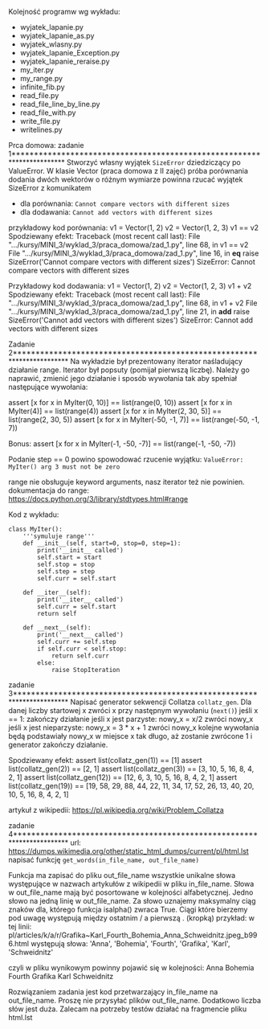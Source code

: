Kolejność programw wg wykładu:

* wyjatek_lapanie.py
* wyjatek_lapanie_as.py
* wyjatek_wlasny.py
* wyjatek_lapanie_Exception.py
* wyjatek_lapanie_reraise.py
* my_iter.py
* my_range.py
* infinite_fib.py
* read_file.py
* read_file_line_by_line.py
* read_file_with.py
* write_file.py
* writelines.py

Prca domowa:
zadanie 1***********************************************************************
Stworzyć własny wyjątek `SizeError` dziedziczący po ValueError.
W klasie Vector (praca domowa z II zajęć) próba porównania dodania dwóch
wektorów o różnym wymiarze powinna rzucać wyjątek SizeError z komunikatem

- dla porównania: `Cannot compare vectors with different sizes`
- dla dodawania: `Cannot add vectors with different sizes`

przykładowy kod porównania:
    v1 = Vector(1, 2)
    v2 = Vector(1, 2, 3)
    v1 == v2
Spodziewany efekt:
Traceback (most recent call last):
  File ".../kursy/MINI_3/wyklad_3/praca_domowa/zad_1.py", line 68, in <module>
    v1 == v2
  File ".../kursy/MINI_3/wyklad_3/praca_domowa/zad_1.py", line 16, in __eq__
    raise SizeError('Cannot compare vectors with different sizes')
SizeError: Cannot compare vectors with different sizes

Przykładowy kod dodawania:
v1 = Vector(1, 2)
v2 = Vector(1, 2, 3)
v1 + v2
Spodziewany efekt:
Traceback (most recent call last):
  File ".../kursy/MINI_3/wyklad_3/praca_domowa/zad_1.py", line 68, in <module>
    v1 + v2
  File ".../kursy/MINI_3/wyklad_3/praca_domowa/zad_1.py", line 21, in __add__
    raise SizeError('Cannot add vectors with different sizes')
SizeError: Cannot add vectors with different sizes


Zadanie 2***********************************************************************
Na wykładzie był prezentowany iterator naśladujący działanie range.
Iterator był popsuty (pomijał pierwszą liczbę).
Należy go naprawić, zmienić jego działanie i sposób wywołania tak aby spełniał
 następujące wywołania:

assert [x for x in MyIter(0, 10)] == list(range(0, 10))
assert [x for x in MyIter(4)] == list(range(4))
assert [x for x in MyIter(2, 30, 5)] == list(range(2, 30, 5))
assert [x for x in MyIter(-50, -1, 7)] == list(range(-50, -1, 7))

Bonus:
assert [x for x in MyIter(-1, -50, -7)] == list(range(-1, -50, -7))

Podanie step == 0 powino spowodować rzucenie wyjątku:
`ValueError: MyIter() arg 3 must not be zero`

range nie obsługuje keyword arguments, nasz iterator też nie powinien.
dokumentacja do range: https://docs.python.org/3/library/stdtypes.html#range

Kod z wykładu:
```
class MyIter():
    '''symuluje range'''
    def __init__(self, start=0, stop=0, step=1):
        print('__init__ called')
        self.start = start
        self.stop = stop
        self.step = step
        self.curr = self.start

    def __iter__(self):
        print('__iter__ called')
        self.curr = self.start
        return self

    def __next__(self):
        print('__next__ called')
        self.curr += self.step
        if self.curr < self.stop:
            return self.curr
        else:
            raise StopIteration
```

zadanie 3***********************************************************************
Napisać generator sekwencji Collatza `collatz_gen`.
Dla danej liczby startowej x
zwróci x
przy następnym wywołaniu (`next()`)
jeśli x == 1:
    zakończy działanie
jeśli x jest parzyste:
    nowy_x = x/2
    zwróci nowy_x
jeśli x jest nieparzyste:
    nowy_x = 3 * x + 1
    zwróci nowy_x
kolejne wywołania będą podstawiały nowy_x w miejsce x tak długo, aż zostanie
zwrócone 1 i generator zakończy działanie.

Spodziewany efekt:
assert list(collatz_gen(1)) == [1]
assert list(collatz_gen(2)) == [2, 1]
assert list(collatz_gen(3)) == [3, 10, 5, 16, 8, 4, 2, 1]
assert list(collatz_gen(12)) == [12, 6, 3, 10, 5, 16, 8, 4, 2, 1]
assert list(collatz_gen(19)) == [19, 58, 29, 88, 44, 22, 11, 34, 17, 52, 26, 13, 40, 20, 10, 5, 16, 8, 4, 2, 1]

artykuł z wikipedii:
https://pl.wikipedia.org/wiki/Problem_Collatza

zadanie 4***********************************************************************
url: https://dumps.wikimedia.org/other/static_html_dumps/current/pl/html.lst
napisać funkcję `get_words(in_file_name, out_file_name)`

Funkcja ma zapisać do pliku out_file_name wszystkie unikalne słowa występujące w
nazwach artykułów z wikipedii w pliku in_file_name. 
Słowa w out_file_name mają być posortowane w kolejności alfabetycznej. 
Jedno słowo na jedną linię w out_file_name.
Za słowo uznajemy maksymalny ciąg znaków dla, którego funkcja isalpha() zwraca True.
Ciągi które bierzemy pod uwagę występują między ostatnim / a pierwszą . (kropką)
przykład: 
w tej linii:
pl/articles/k/a/r/Grafika~Karl_Fourth_Bohemia_Anna_Schweidnitz.jpeg_b996.html
występują słowa:
'Anna', 'Bohemia', 'Fourth', 'Grafika', 'Karl', 'Schweidnitz'

czyli w pliku wynikowym powinny pojawić się w kolejności:
Anna
Bohemia
Fourth
Grafika
Karl
Schweidnitz

Rozwiązaniem zadania jest kod przetwarzający in_file_name na out_file_name.
Proszę nie przysyłać plików out_file_name.
Dodatkowo liczba słów jest duża.
Zalecam na potrzeby testów działać na fragmencie pliku html.lst


